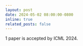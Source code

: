 ```yaml
---
layout: post
date: 2024-05-02 08:00:00-0800
inline: true
related_posts: false
---
```


1 paper is accepted by ICML 2024.

